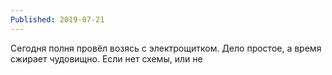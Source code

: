 ```yaml
---
Published: 2019-07-21
---
```


Сегодня полня провёл возясь с электрощитком. Дело простое, а время сжирает чудовищно. Если нет схемы, или не
<!--stackedit_data:
eyJoaXN0b3J5IjpbMTQ2ODY3MDIzXX0=
-->